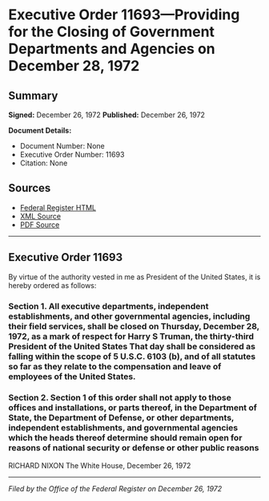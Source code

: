 # Executive Order 11693—Providing for the Closing of Government Departments and Agencies on December 28, 1972

## Summary

**Signed:** December 26, 1972
**Published:** December 26, 1972

**Document Details:**
- Document Number: None
- Executive Order Number: 11693
- Citation: None

## Sources
- [Federal Register HTML](https://www.presidency.ucsb.edu/documents/executive-order-11693-providing-for-the-closing-government-departments-and-agencies)
- [XML Source](None)
- [PDF Source](None)

---

## Executive Order 11693

By virtue of the authority vested in me as President of the United States, it is hereby ordered as follows:
### Section 1. All executive departments, independent establishments, and other governmental agencies, including their field services, shall be closed on Thursday, December 28, 1972, as a mark of respect for Harry S Truman, the thirty-third President of the United States That day shall be considered as falling within the scope of 5 U.S.C. 6103 (b), and of all statutes so far as they relate to the compensation and leave of employees of the United States.

### Section 2. Section 1 of this order shall not apply to those offices and installations, or parts thereof, in the Department of State, the Department of Defense, or other departments, independent establishments, and governmental agencies which the heads thereof determine should remain open for reasons of national security or defense or other public reasons

RICHARD NIXON
The White House,
December 26, 1972

---

*Filed by the Office of the Federal Register on December 26, 1972*

